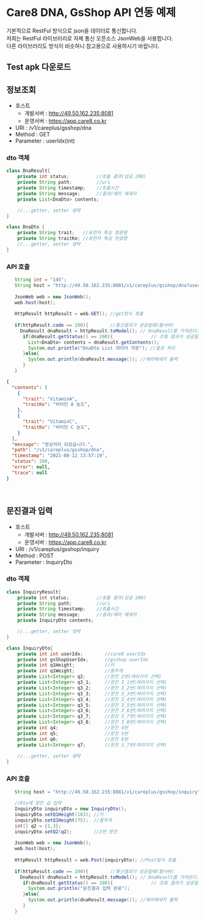 # Care8 DNA, GsShop API 연동 예제
기본적으로 RestFul 방식으로 json을 데이터로 통신합니다. <br>
저희는 RestFul 라이브러리로 자체 통신 오픈소스 JsonWeb을 사용합니다. <br>
다른 라이브러리도 방식이 비슷하니 참고용으로 사용하시기 바랍니다.

## Test apk 다운로드

## 정보조회
- 호스트 
  - 개발서버 : http://49.50.162.235:8081
  - 운영서버 : https://app.care8.co.kr
- URI : /v1/careplus/gsshop/dna
- Method : GET
- Parameter : userIdx(int)

### dto 객체 
```java
class DnaResult{
    private int status;          //호출 결과(성공 200)
    private String path;         //uri
    private String timestamp;    //호출시간
    private String message;      //결과/에러 메세지
    private List<DnaDto> contents;

    //...getter, setter 생략
}

class DnaDto {
    private String trait;   //유전자 특성 영문명
    private String traitKo; //유전자 특성 한글명
    //...getter, setter 생략
}
```

### API 호출
```java
   String int = "145";
   String host = "http://49.50.162.235:8081/v1/careplus/gsshop/dna?userIdx="+userIdx;
   
   JsonWeb web = new JsonWeb();
   web.host(host);
   
   HttpResult httpResult = web.GET(); //get방식 호출
   
   if(httpResult.code == 200){        //통신결과가 성공일때(웹서버)
     DnaResult dnaResult = httpResult.toModel(); // DnaResult를 가져온다.
      if(dnaResult.getStatus() == 200){              // 조회 결과가 성공일때(로직,시스템)
        List<DnaDto> contents = dnaResult.getContents();
        System.out.println("DnaDto List 데이터 저장"); //결과 처리
      }else{
        System.out.println(dnaResult.message()); //에러메세지 출력
      }
   }  
```
```json
{
  "contents": [
    {
      "trait": "VitaminA",
      "traitKo": "비타민 A 농도",
    },
    {
      "trait": "VitaminC",
      "traitKo": "비타민 C 농도",
    }
  ],
  "message": "정상처리 되었습니다.",
  "path": "/v1/careplus/gsshop/dna",
  "timestamp": "2021-08-12 13:57:19",
  "status": 200,
  "error": null,
  "trace": null
}
```

<br>

## 문진결과 입력
- 호스트 
  - 개발서버 : http://49.50.162.235:8081
  - 운영서버 : https://app.care8.co.kr
- URI : /v1/careplus/gsshop/inquiry
- Method : POST
- Parameter : InquiryDto

### dto 객체 
```java
class InquiryResult{
    private int status;          //호출 결과(성공 200)
    private String path;         //uri
    private String timestamp;    //호출시간
    private String message;      //결과/에러 메세지
    private InquiryDto contents;

    //...getter, setter 생략
}

class InquiryDto{
    private int int userIdx;        //care8 userIdx
    private int gsShopUserIdx;      //gsshop userIdx
    private int q1Height;           //키
    private int q1Weight;           //몸무게
    private List<Integer> q2;       //문진 2번(여러가지 선택)
    private List<Integer> q3_1;     //문진 3_1번(여러가지 선택)
    private List<Integer> q3_2;     //문진 3_2번(여러가지 선택)
    private List<Integer> q3_3;     //문진 3_3번(여러가지 선택)
    private List<Integer> q3_4;     //문진 3_4번(여러가지 선택)
    private List<Integer> q3_5;     //문진 3_5번(여러가지 선택)
    private List<Integer> q3_6;     //문진 3_6번(여러가지 선택)
    private List<Integer> q3_7;     //문진 3_7번(여러가지 선택)
    private List<Integer> q3_8;     //문진 3_8번(여러가지 선택)
    private int q4;                 //문진 4번
    private int q5;                 //문진 5번
    private int q6;                 //문진 6번
    private List<Integer> q7;       //문진 3_7번(여러가지 선택)
    
    //...getter, setter 생략
}
```

### API 호출
```java
   String host = "http://49.50.162.235:8081/v1/careplus/gsshop/inquiry";
   
   //Dto에 문진 값 입력
   InquiryDto inquiryDto = new InquiryDto();
   inquiryDto.setQ1Height(183); //키
   inquiryDto.setQ1Height(75);  //몸무게
   int[] q2 = {1,3};            
   inquiryDto.setQ2(q2);        //2번 문진
   
   JsonWeb web = new JsonWeb();
   web.host(host);
   
   HttpResult httpResult = web.Post(inquiryDto); //Post방식 호출
   
   if(httpResult.code == 200){        //통신결과가 성공일때(웹서버)
     DnaResult dnaResult = httpResult.toModel(); // DnaResult를 가져온다.
      if(dnaResult.getStatus() == 200){              // 조회 결과가 성공일때(로직,시스템)
        System.out.println("문진결과 입력 완료");
      }else{
        System.out.println(dnaResult.message()); //에러메세지 출력
      }
   }  
```


